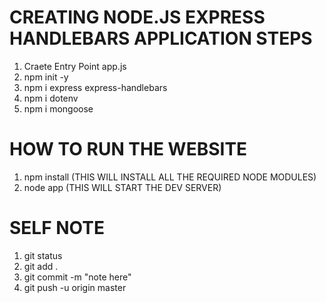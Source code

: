# CREATING NODE.JS EXPRESS HANDLEBARS APPLICATION STEPS
1. Craete Entry Point app.js
2. npm init -y
3. npm i express express-handlebars
4. npm i dotenv
5. npm i mongoose


# HOW TO RUN THE WEBSITE
1. npm install (THIS WILL INSTALL ALL THE REQUIRED NODE MODULES)
2. node app (THIS WILL START THE DEV SERVER)


# SELF NOTE
1. git status
2. git add .
3. git commit -m "note here"
4. git push -u origin master